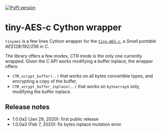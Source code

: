 [![PyPI version](https://badge.fury.io/py/tinyaes.svg)](https://badge.fury.io/py/tinyaes)

# tiny-AES-c Cython wrapper

`tinyaes` is a few lines Cython wrapper for the
[`tiny-AES-c`](https://github.com/kokke/tiny-AES-c), a _Small portable
AES128/192/256 in C_.

The library offers a few modes, CTR mode is the only one currently wrapped.
Given the C API works modifying a buffer inplace, the wrapper offers:

- `CTR_xcrypt_buffer(..)` that works on all bytes convertible types, and
  encrypting a copy of the buffer,
- `CTR_xcrypt_buffer_inplace(..)` that works on `bytearray`s only, modifying
  the buffer inplace.

## Release notes

- 1.0.0a2 (Jan 29, 2020): first public release
- 1.0.0a3 (Feb 7, 2020): fix bytes inplace mutation error

